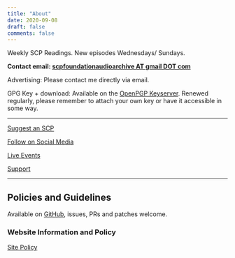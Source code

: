 ```yaml
---
title: "About"
date: 2020-09-08
draft: false
comments: false
---
```


Weekly SCP Readings. New episodes Wednesdays/ Sundays.

**Contact email: [scpfoundationaudioarchive AT gmail DOT com](mailto:scpfoundationaudioarchive@gmail.com)**

Advertising: Please contact me directly via email.

GPG Key + download: Available on the [OpenPGP
Keyserver](https://keys.openpgp.org/search?q=scpfoundationaudioarchive@gmail.com). Renewed
regularly, please remember to attach your own key or have it accessible in some way.

---

[Suggest an SCP](/suggest)

[Follow on Social Media](/)

[Live Events](/live)

[Support](/support)

---

## Policies and Guidelines

Available on [GitHub](https://github.com/scpaudioarchive/scpaudioarchive), issues, PRs and patches welcome.

### Website Information and Policy

[Site Policy](/site-policy)
